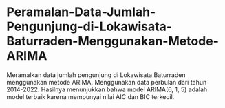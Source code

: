 # Peramalan-Data-Jumlah-Pengunjung-di-Lokawisata-Baturraden-Menggunakan-Metode-ARIMA
Meramalkan data jumlah pengunjung di Lokawisata Baturraden menggunakan metode ARIMA. Menggunakan data perbulan dari tahun 2014-2022. Hasilnya menunjukkan bahwa model ARIMA(6, 1, 5) adalah model terbaik karena mempunyai nilai AIC dan BIC terkecil.
